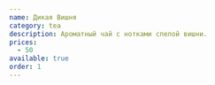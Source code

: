```yaml
---
name: Дикая Вишня
category: tea
description: Ароматный чай с нотками спелой вишни.
prices:
  - 50
available: true
order: 1
---
```

